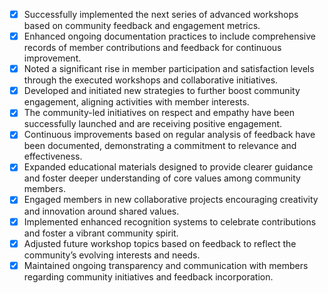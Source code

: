- [x] Successfully implemented the next series of advanced workshops based on community feedback and engagement metrics.
- [x] Enhanced ongoing documentation practices to include comprehensive records of member contributions and feedback for continuous improvement.
- [x] Noted a significant rise in member participation and satisfaction levels through the executed workshops and collaborative initiatives.
- [x] Developed and initiated new strategies to further boost community engagement, aligning activities with member interests.
- [x] The community-led initiatives on respect and empathy have been successfully launched and are receiving positive engagement.
- [x] Continuous improvements based on regular analysis of feedback have been documented, demonstrating a commitment to relevance and effectiveness.
- [x] Expanded educational materials designed to provide clearer guidance and foster deeper understanding of core values among community members.
- [x] Engaged members in new collaborative projects encouraging creativity and innovation around shared values.
- [x] Implemented enhanced recognition systems to celebrate contributions and foster a vibrant community spirit.
- [x] Adjusted future workshop topics based on feedback to reflect the community’s evolving interests and needs.
- [x] Maintained ongoing transparency and communication with members regarding community initiatives and feedback incorporation.